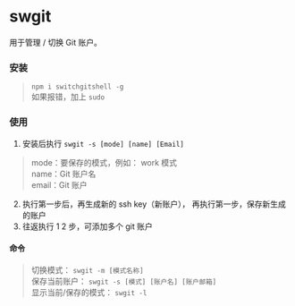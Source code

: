 # swgit
用于管理 / 切换 Git 账户。
### 安装
> `npm i switchgitshell -g`  
如果报错，加上 `sudo`  

### 使用
1. 安装后执行 `swgit -s [mode] [name] [Email]`
> mode：要保存的模式，例如： work 模式  
name：Git 账户名  
email：Git 账户  

2. 执行第一步后，再生成新的 ssh key（新账户）， 再执行第一步，保存新生成的账户  
3. 往返执行 1 2 步，可添加多个 git 账户

#### 命令 
> 切换模式： `swgit -m [模式名称]`  
保存当前账户： `swgit -s [模式] [账户名] [账户邮箱]`  
显示当前/保存的模式： `swgit -l`

